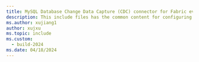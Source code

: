 ```yaml
---
title: MySQL Database Change Data Capture (CDC) connector for Fabric eventstreams
description: This include files has the common content for configuring an MySQL Database Change Data Capture (CDC) connector for Fabric eventstreams and Real-time hub. 
ms.author: xujiang1
author: xujxu 
ms.topic: include
ms.custom:
  - build-2024
ms.date: 04/18/2024
---
```


